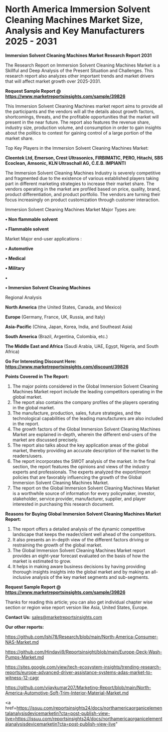 # North America Immersion Solvent Cleaning Machines Market Size, Analysis and Key Manufacturers 2025 - 2031

<strong>Immersion Solvent Cleaning Machines Market Research Report 2031</strong>

The Research Report on Immersion Solvent Cleaning Machines Market is a Skillful and Deep Analysis of the Present Situation and Challenges. This research report also analyzes other important trends and market drivers that will affect market growth over 2025-2031.

<strong>Request Sample Report @ <a href=https://www.marketreportsinsights.com/sample/39826>https://www.marketreportsinsights.com/sample/39826</a></strong>

This Immersion Solvent Cleaning Machines market report aims to provide all the participants and the vendors will all the details about growth factors, shortcomings, threats, and the profitable opportunities that the market will present in the near future. The report also features the revenue share, industry size, production volume, and consumption in order to gain insights about the politics to contest for gaining control of a large portion of the market share.

Top Key Players in the Immersion Solvent Cleaning Machines Market:

<strong>Cleentek Ltd, Emerson, Crest Ultrasonics, FIRBIMATIC, PERO, Hitachi, SBS Ecoclean, Amsonic, KLN Ultraschall AG, C.E.B. IMPIANTI</strong>

The Immersion Solvent Cleaning Machines Industry is severely competitive and fragmented due to the existence of various established players taking part in different marketing strategies to increase their market share. The vendors operating in the market are profiled based on price, quality, brand, product differentiation, and product portfolio. The vendors are turning their focus increasingly on product customization through customer interaction.

Immersion Solvent Cleaning Machines Market Major Types are:

<strong>•  Non flammable solvent

•  Flammable solvent</strong>

Market Major end-user applications :

<strong>•  Automotive

•  Medical

•  Military

•  

•  Immersion Solvent Cleaning Machines</strong>

Regional Analysis

</u><strong><b>North America</b></strong> (the United States, Canada, and Mexico)

<strong><b>Europe </b></strong>(Germany, France, UK, Russia, and Italy)

<strong><b>Asia-Pacific</b></strong> (China, Japan, Korea, India, and Southeast Asia)

<strong><b>South America</b></strong> (Brazil, Argentina, Colombia, etc.)

<strong><b>The Middle East and Africa</b></strong> (Saudi Arabia, UAE, Egypt, Nigeria, and South Africa)

<strong>Go For Interesting Discount Here: <a href=https://www.marketreportsinsights.com/discount/39826>https://www.marketreportsinsights.com/discount/39826</a></strong>

<strong>Points Covered in The Report:</strong>
<ol>
  <li>The major points considered in the Global Immersion Solvent Cleaning Machines Market report include the leading competitors operating in the global market.</li>
  <li>The report also contains the company profiles of the players operating in the global market.</li>
  <li>The manufacture, production, sales, future strategies, and the technological capabilities of the leading manufacturers are also included in the report.</li>
  <li>The growth factors of the Global Immersion Solvent Cleaning Machines Market are explained in-depth, wherein the different end-users of the market are discussed precisely.</li>
  <li>The report also talks about the key application areas of the global market, thereby providing an accurate description of the market to the readers/users.</li>
  <li>The report incorporates the SWOT analysis of the market. In the final section, the report features the opinions and views of the industry experts and professionals. The experts analyzed the export/import policies that are favorably influencing the growth of the Global Immersion Solvent Cleaning Machines Market.</li>
  <li>The report on the Global Immersion Solvent Cleaning Machines Market is a worthwhile source of information for every policymaker, investor, stakeholder, service provider, manufacturer, supplier, and player interested in purchasing this research document.</li>
</ol>
<strong>Reasons for Buying Global Immersion Solvent Cleaning Machines Market Report:</strong>

<ol>
  <li>The report offers a detailed analysis of the dynamic competitive landscape that keeps the reader/client well ahead of the competitors.</li>
  <li>It also presents an in-depth view of the different factors driving or restraining the growth of the global market.</li>
  <li>The Global Immersion Solvent Cleaning Machines Market report provides an eight-year forecast evaluated on the basis of how the market is estimated to grow.</li>
  <li>It helps in making aware business decisions by having providing thorough insights insights into the global market and by making an all-inclusive analysis of the key market segments and sub-segments.</li>
</ol>
<strong>Request Sample Report @ <a href=https://www.marketreportsinsights.com/sample/39826>https://www.marketreportsinsights.com/sample/39826</a></strong>


Thanks for reading this article; you can also get individual chapter wise section or region wise report version like Asia, United States, Europe.

<strong>Contact Us:</strong>
sales@marketreportsinsights.com

<strong>Our other reports:</strong>

<a href=https://github.com/Ishi78/Research/blob/main/North-America-Consumer-NAS-Market.md>https://github.com/Ishi78/Research/blob/main/North-America-Consumer-NAS-Market.md</a>

<a href=https://github.com/Hindavii9/Reportsinsight/blob/main/Europe-Deck-Wash-Pumps-Market.md>https://github.com/Hindavii9/Reportsinsight/blob/main/Europe-Deck-Wash-Pumps-Market.md</a>

<a href=https://sites.google.com/view/tech-ecosystem-insights/trending-research-reports/europe-advanced-driver-assistance-systems-adas-market-to-witness-12-cagr>https://sites.google.com/view/tech-ecosystem-insights/trending-research-reports/europe-advanced-driver-assistance-systems-adas-market-to-witness-12-cagr</a>

<a href=https://github.com/vijaykumar207/Marketing-Report/blob/main/North-America-Automotive-Soft-Trim-Interior-Material-Market.md>https://github.com/vijaykumar207/Marketing-Report/blob/main/North-America-Automotive-Soft-Trim-Interior-Material-Market.md</a>

<a href=https://issuu.com/reportsinsights24/docs/northamericaorganicelementalanalysisdevicemarketin?cta=post-publish-view-live>https://issuu.com/reportsinsights24/docs/northamericaorganicelementalanalysisdevicemarketin?cta=post-publish-view-live</a>"
